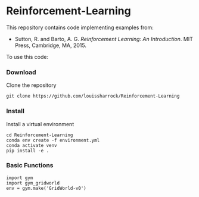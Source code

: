 # Reinforcement-Learning

This repository contains code implementing examples from:

* Sutton, R. and Barto, A. G. *Reinforcement Learning: An Introduction*. MIT Press, Cambridge, MA, 2015.

To use this code:

### Download

Clone the repository

    git clone https://github.com/louissharrock/Reinforcement-Learning


### Install 

Install a virtual environment

    cd Reinforcement-Learning
    conda env create -f environment.yml
    conda activate venv
    pip install -e .
    

### Basic Functions
    
    import gym
    import gym_gridworld
    env = gym.make('GridWorld-v0')

    
